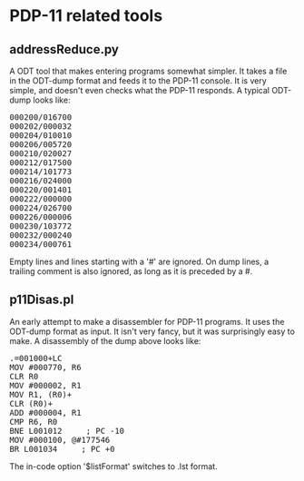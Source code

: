 <h1>PDP-11 related tools</h1>

<h2>addressReduce.py</h2>

A ODT tool that makes entering programs somewhat simpler. It takes a file in the ODT-dump format and feeds it to the PDP-11 console. It is very simple, and doesn't even checks what the PDP-11 responds. A typical ODT-dump looks like:
<pre>000200/016700
000202/000032
000204/010010
000206/005720
000210/020027
000212/017500
000214/101773
000216/024000
000220/001401
000222/000000
000224/026700
000226/000006
000230/103772
000232/000240
000234/000761
</pre>
Empty lines and lines starting with a '#' are ignored. On dump lines, a trailing comment is also ignored, as long as it is preceded by a #.

<h2>p11Disas.pl</h2>

An early attempt to make a disassembler for PDP-11 programs. It uses the ODT-dump format as input. It isn't very fancy, but it was surprisingly easy to make. A disassembly of the dump above looks like:

<pre>.=001000+LC
MOV #000770, R6  
CLR R0  
MOV #000002, R1  
MOV R1, (R0)+  
CLR (R0)+  
ADD #000004, R1  
CMP R6, R0  
BNE L001012     ; PC -10  
MOV #000100, @#177546  
BR L001034     ; PC +0
</pre>

The in-code option '$listFormat' switches to .lst format.
